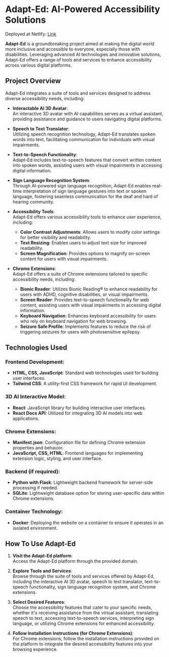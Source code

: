 # Adapt-Ed: AI-Powered Accessibility Solutions

Deployed at Netlify: [Link](https://adapt-ed.netlify.app/)

**Adapt-Ed** is a groundbreaking project aimed at making the digital world more inclusive and accessible to everyone, especially those with disabilities. Leveraging advanced AI technologies and innovative solutions, Adapt-Ed offers a range of tools and services to enhance accessibility across various digital platforms.

## Project Overview

Adapt-Ed integrates a suite of tools and services designed to address diverse accessibility needs, including:

- **Interactable AI 3D Avatar**:  
  An interactive 3D avatar with AI capabilities serves as a virtual assistant, providing assistance and guidance to users navigating digital platforms.

- **Speech to Text Translator**:  
  Utilizing speech recognition technology, Adapt-Ed translates spoken words into text, facilitating communication for individuals with visual impairments.

- **Text-to-Speech Functionality**:  
  Adapt-Ed includes text-to-speech features that convert written content into spoken words, assisting users with visual impairments in accessing digital information.

- **Sign Language Recognition System**:  
  Through AI-powered sign language recognition, Adapt-Ed enables real-time interpretation of sign language gestures into text or spoken language, fostering seamless communication for the deaf and hard of hearing community.

- **Accessibility Tools**:  
  Adapt-Ed offers various accessibility tools to enhance user experience, including:
  - **Color Contrast Adjustments**: Allows users to modify color settings for better visibility and readability.
  - **Text Resizing**: Enables users to adjust text size for improved readability.
  - **Screen Magnification**: Provides options to magnify on-screen content for users with visual impairments.

- **Chrome Extensions**:  
  Adapt-Ed offers a suite of Chrome extensions tailored to specific accessibility needs, including:
  - **Bionic Reader**: Utilizes Bionic Reading® to enhance readability for users with ADHD, cognitive disabilities, or visual impairments.
  - **Screen Reader**: Provides text-to-speech functionality for web content, assisting users with visual impairments in accessing digital information.
  - **Keyboard Navigation**: Enhances keyboard accessibility for users who rely on keyboard navigation for web browsing.
  - **Seizure Safe Profile**: Implements features to reduce the risk of triggering seizures for users with photosensitive epilepsy.

## Technologies Used

### Frontend Development:
- **HTML, CSS, JavaScript**: Standard web technologies used for building user interfaces.
- **Tailwind CSS**: A utility-first CSS framework for rapid UI development.

### 3D AI Interactive Model:
- **React**: JavaScript library for building interactive user interfaces.
- **React Docs API**: Utilized for integrating 3D AI models into web applications.

### Chrome Extensions:
- **Manifest.json**: Configuration file for defining Chrome extension properties and behavior.
- **JavaScript, CSS, HTML**: Frontend languages for implementing extension logic, styling, and user interface.

### Backend (if required):
- **Python with Flask**: Lightweight backend framework for server-side processing if needed.
- **SQLite**: Lightweight database option for storing user-specific data within Chrome extensions.

### Container Technology:
- **Docker**: Deploying the website on a container to ensure it operates in an isolated environment.

## How To Use Adapt-Ed

1. **Visit the Adapt-Ed platform**:  
   Access the Adapt-Ed platform through the provided domain.

2. **Explore Tools and Services**:  
   Browse through the suite of tools and services offered by Adapt-Ed, including the interactive AI 3D avatar, speech to text translator, text-to-speech functionality, sign language recognition system, and Chrome extensions.

3. **Select Desired Features**:  
   Choose the accessibility features that cater to your specific needs, whether it's receiving assistance from the virtual assistant, translating speech to text, accessing text-to-speech services, interpreting sign language, or utilizing Chrome extensions for enhanced accessibility.

4. **Follow Installation Instructions (for Chrome Extensions)**:  
   For Chrome extensions, follow the installation instructions provided on the platform to integrate the desired accessibility features into your browsing experience.

